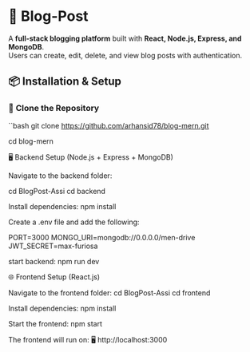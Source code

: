 # 📝 Blog-Post

A **full-stack blogging platform** built with **React, Node.js, Express, and MongoDB**.  
Users can create, edit, delete, and view blog posts with authentication.


## 📦 Installation & Setup

### 🔹 **Clone the Repository**
``bash
git clone https://github.com/arhansid78/blog-mern.git

cd blog-mern

🖥️ Backend Setup (Node.js + Express + MongoDB)

Navigate to the backend folder:

cd BlogPost-Assi
cd backend

Install dependencies:
npm install

Create a .env file and add the following:

PORT=3000
MONGO_URI=mongodb://0.0.0.0/men-drive
JWT_SECRET=max-furiosa

start backend:
npm run dev

🌐 Frontend Setup (React.js)

Navigate to the frontend folder:
cd BlogPost-Assi
cd frontend

Install dependencies:
npm install

Start the frontend:
npm start

The frontend will run on:
🖥️ http://localhost:3000 
